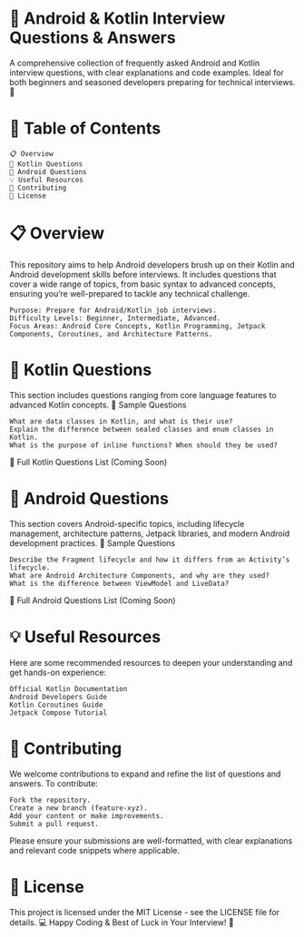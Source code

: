 # 📘 Android & Kotlin Interview Questions & Answers

A comprehensive collection of frequently asked Android and Kotlin interview questions, with clear explanations and code examples. Ideal for both beginners and seasoned developers preparing for technical interviews. 🚀


# 📑 Table of Contents

    📋 Overview
    📂 Kotlin Questions
    📂 Android Questions
    💡 Useful Resources
    🤝 Contributing
    📜 License

# 📋 Overview

This repository aims to help Android developers brush up on their Kotlin and Android development skills before interviews. It includes questions that cover a wide range of topics, from basic syntax to advanced concepts, ensuring you’re well-prepared to tackle any technical challenge.

    Purpose: Prepare for Android/Kotlin job interviews.
    Difficulty Levels: Beginner, Intermediate, Advanced.
    Focus Areas: Android Core Concepts, Kotlin Programming, Jetpack Components, Coroutines, and Architecture Patterns.

# 📂 Kotlin Questions

This section includes questions ranging from core language features to advanced Kotlin concepts.
📝 Sample Questions

    What are data classes in Kotlin, and what is their use?
    Explain the difference between sealed classes and enum classes in Kotlin.
    What is the purpose of inline functions? When should they be used?

🔗 Full Kotlin Questions List (Coming Soon)

# 📂 Android Questions

This section covers Android-specific topics, including lifecycle management, architecture patterns, Jetpack libraries, and modern Android development practices.
📝 Sample Questions

    Describe the Fragment lifecycle and how it differs from an Activity’s lifecycle.
    What are Android Architecture Components, and why are they used?
    What is the difference between ViewModel and LiveData?

🔗 Full Android Questions List (Coming Soon)

# 💡 Useful Resources

Here are some recommended resources to deepen your understanding and get hands-on experience:

    Official Kotlin Documentation
    Android Developers Guide
    Kotlin Coroutines Guide
    Jetpack Compose Tutorial

# 🤝 Contributing

We welcome contributions to expand and refine the list of questions and answers. To contribute:

    Fork the repository.
    Create a new branch (feature-xyz).
    Add your content or make improvements.
    Submit a pull request.

Please ensure your submissions are well-formatted, with clear explanations and relevant code snippets where applicable.

# 📜 License

This project is licensed under the MIT License - see the LICENSE file for details.
💻 Happy Coding & Best of Luck in Your Interview! 🎯
